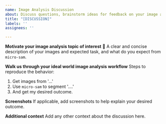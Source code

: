 ```yaml
---
name: Image Analysis Discussion
about: Discuss questions, brainstorm ideas for feedback on your image analysis task.
title: "[DISCUSSION]"
labels: ''
assignees: ''

---
```


**Motivate your image analysis topic of interest** :microscope:
A clear and concise description of your images and expected task, and what do you expect from `micro-sam`.

**Walk us through your ideal world image analysis workflow**
Steps to reproduce the behavior:
1. Get images from '...'
2. Use `micro-sam` to segment '....'
3. And get my desired outcome.

**Screenshots**
If applicable, add screenshots to help explain your desired outcome.

**Additional context**
Add any other context about the discussion here.
